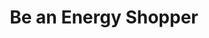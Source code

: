 ---
layout: work
title: "Be an Energy Shopper"
meta:
  date: September 2012 - Jan 2013

view:
  text: goenergyshopping.co.uk
  url: http://goenergyshopping.co.uk

credits:
 - title: Designer
   name: Dawn Jenner
 - title: Agency
   name: TMW
   url: http://tmw.co.uk
 - title: Client
   name: Brother Industries
   url: http://brother.co.uk

thumbnail: ofgem-beanenergyshopper.jpg
---